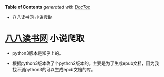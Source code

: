 <!-- START doctoc generated TOC please keep comment here to allow auto update -->
<!-- DON'T EDIT THIS SECTION, INSTEAD RE-RUN doctoc TO UPDATE -->
**Table of Contents**  *generated with [DocToc](https://github.com/thlorenz/doctoc)*

- [八八读书网 小说爬取](#%E5%85%AB%E5%85%AB%E8%AF%BB%E4%B9%A6%E7%BD%91-%E5%B0%8F%E8%AF%B4%E7%88%AC%E5%8F%96)

<!-- END doctoc generated TOC please keep comment here to allow auto update -->

# [八八读书网](https://www.88dushu.com) 小说爬取

- python3版本是知乎上的。

- 根据python3版本改了个python2版本的。主要是为了生成epub文档，因为我找不到python3的可以生成epub文档的库。